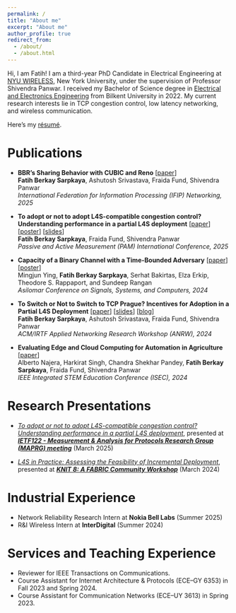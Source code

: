 ```yaml
---
permalink: /
title: "About me"
excerpt: "About me"
author_profile: true
redirect_from: 
  - /about/
  - /about.html
---
```


  
Hi, I am Fatih! I am a third-year PhD Candidate in Electrical Engineering at [NYU WIRELESS](https://wireless.engineering.nyu.edu), New York University, under the supervision of Professor Shivendra Panwar. I received my Bachelor of Science degree in [Electrical and Electronics Engineering](https://ee.bilkent.edu.tr/en/) from Bilkent University in 2022. My current research interests lie in TCP congestion control, low latency networking, and wireless communication. 

Here’s my [résumé](https://fatihsarpkaya.github.io/files/Fatih_Berkay_Sarpkaya_CV.pdf).

Publications
======
- **BBR’s Sharing Behavior with CUBIC and Reno** [[paper](https://arxiv.org/abs/2505.07741)]  
  **Fatih Berkay Sarpkaya**, Ashutosh Srivastava, Fraida Fund, Shivendra Panwar                                    
   _International Federation for Information Processing (IFIP) Networking, 2025_
  
- **To adopt or not to adopt L4S-compatible congestion control? Understanding performance in a partial L4S deployment** [[paper](https://link.springer.com/chapter/10.1007/978-3-031-85960-1_10)] [[poster](https://fatihsarpkaya.github.io/files/Fatih_Berkay_Sarpkaya_NYU_WIRELESS_Open_House_2024_Fall_Poster.pdf)] [[slides](https://datatracker.ietf.org/meeting/122/materials/slides-122-maprg-to-adopt-or-not-to-adopt-l4s-compatible-congestion-control-understanding-performance-in-a-partial-l4s-deployment-01)]  
  **Fatih Berkay Sarpkaya**, Fraida Fund, Shivendra Panwar                                    
   _Passive and Active Measurement (PAM) International Conference, 2025_
  
- **Capacity of a Binary Channel with a Time-Bounded Adversary** [[paper](https://ieeexplore.ieee.org/document/10942906)] [[poster](https://fatihsarpkaya.github.io/files/Poster_Asilomar_Poster-last.pdf)]  
  Mingjun Ying, **Fatih Berkay Sarpkaya**, Serhat Bakirtas, Elza Erkip, Theodore S. Rappaport, and Sundeep Rangan                                    
   _Asilomar Conference on Signals, Systems, and Computers, 2024_

- **To Switch or Not to Switch to TCP Prague? Incentives for Adoption in a Partial L4S Deployment** [[paper](https://dl.acm.org/doi/abs/10.1145/3673422.3674896)] [[slides](https://datatracker.ietf.org/meeting/120/materials/slides-120-anrw-7-1406-1428-to-switch-or-not-to-switch-to-l4s-incentives-for-adopting-l4s-in-a-partial-deployment-f-paper25-slides-00)] [[blog](https://learn.fabric-testbed.net/knowledge-base/thread-the-needle-does-l4s-have-a-path-to-deployment/)]  
  **Fatih Berkay Sarpkaya**, Ashutosh Srivastava, Fraida Fund, Shivendra Panwar                                    
   _ACM/IRTF Applied Networking Research Workshop (ANRW), 2024_

- **Evaluating Edge and Cloud Computing for Automation in Agriculture** [[paper](https://doi.org/10.1109/ISEC61299.2024.10664737)]  
  Alberto Najera, Harkirat Singh, Chandra Shekhar Pandey, **Fatih Berkay Sarpkaya**, Fraida Fund, Shivendra Panwar                                    
   _IEEE Integrated STEM Education Conference (ISEC), 2024_


Research Presentations
======

- [_To adopt or not to adopt L4S-compatible congestion control? Understanding performance in a partial L4S deployment_](https://datatracker.ietf.org/meeting/122/materials/slides-122-maprg-to-adopt-or-not-to-adopt-l4s-compatible-congestion-control-understanding-performance-in-a-partial-l4s-deployment-01.pdf), presented at [_**IETF122 - Measurement & Analysis for Protocols Research Group
(MAPRG) meeting**_](https://datatracker.ietf.org/meeting/122/proceedings) (March 2025)

- [_L4S in Practice: Assessing the Feasibility of Incremental Deployment_](https://fatihsarpkaya.github.io/files/L4S_in_Practice_Assessing_the_Feasibility_of_Incremental_Deployment.pdf), presented at [_**KNIT 8: A FABRIC Community Workshop**_](https://learn.fabric-testbed.net/knowledge-base/knit-8-a-fabric-community-workshop/) (March 2024)

Industrial Experience
======

- Network Reliability Research Intern at **Nokia Bell Labs** (Summer 2025)
- R&I Wireless Intern at **InterDigital** (Summer 2024)

Services and Teaching Experience
======

- Reviewer for IEEE Transactions on Communications.
- Course Assistant for Internet Architecture & Protocols (ECE–GY 6353) in Fall 2023 and Spring 2024.
- Course Assistant for Communication Networks (ECE–UY 3613) in Spring 2023.
